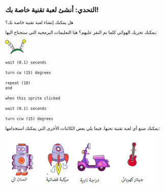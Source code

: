 ## التحدي: أنشئ لعبة تقنية خاصة بك!

هل يمكنك إنشاء لعبة تقنية خاصة بك؟

يمكنك تحريك الهوائي كلما تم النقر عليهم؟ هنا التعليمات البرمجية التي ستحتاج اليها:

![كائن الشبكة (الهوائي)](images/antennae-sprite.png)

```blocks3
wait (0.1) seconds

turn cw (15) degrees

repeat (10)
end

when this sprite clicked

wait (0.1) seconds

turn ccw (15) degrees
```

يمكنك صنع أي لعبة تقنية تحبها. فيما يلي بعض الكائنات الأخرى التي يمكنك استخدامها:

![إنسان آلي، الصاروخ، الدراجة النارية، كائنات الجيتار الكهربائية](images/toys-sprites.png)
